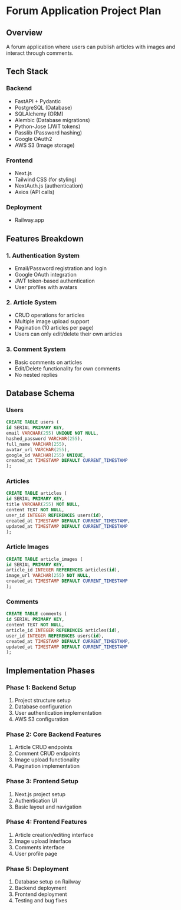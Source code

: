 # Forum Application Project Plan

## Overview

A forum application where users can publish articles with images and interact through comments.

## Tech Stack

### Backend

- FastAPI + Pydantic
- PostgreSQL (Database)
- SQLAlchemy (ORM)
- Alembic (Database migrations)
- Python-Jose (JWT tokens)
- Passlib (Password hashing)
- Google OAuth2
- AWS S3 (Image storage)

### Frontend

- Next.js
- Tailwind CSS (for styling)
- NextAuth.js (authentication)
- Axios (API calls)

### Deployment

- Railway.app

## Features Breakdown

### 1. Authentication System

- Email/Password registration and login
- Google OAuth integration
- JWT token-based authentication
- User profiles with avatars

### 2. Article System

- CRUD operations for articles
- Multiple image upload support
- Pagination (10 articles per page)
- Users can only edit/delete their own articles

### 3. Comment System

- Basic comments on articles
- Edit/Delete functionality for own comments
- No nested replies

## Database Schema

### Users

```sql
CREATE TABLE users (
id SERIAL PRIMARY KEY,
email VARCHAR(255) UNIQUE NOT NULL,
hashed_password VARCHAR(255),
full_name VARCHAR(255),
avatar_url VARCHAR(255),
google_id VARCHAR(255) UNIQUE,
created_at TIMESTAMP DEFAULT CURRENT_TIMESTAMP
);
```

### Articles

```sql
CREATE TABLE articles (
id SERIAL PRIMARY KEY,
title VARCHAR(255) NOT NULL,
content TEXT NOT NULL,
user_id INTEGER REFERENCES users(id),
created_at TIMESTAMP DEFAULT CURRENT_TIMESTAMP,
updated_at TIMESTAMP DEFAULT CURRENT_TIMESTAMP
);
```

### Article Images

```sql
CREATE TABLE article_images (
id SERIAL PRIMARY KEY,
article_id INTEGER REFERENCES articles(id),
image_url VARCHAR(255) NOT NULL,
created_at TIMESTAMP DEFAULT CURRENT_TIMESTAMP
);
```

### Comments

```sql
CREATE TABLE comments (
id SERIAL PRIMARY KEY,
content TEXT NOT NULL,
article_id INTEGER REFERENCES articles(id),
user_id INTEGER REFERENCES users(id),
created_at TIMESTAMP DEFAULT CURRENT_TIMESTAMP,
updated_at TIMESTAMP DEFAULT CURRENT_TIMESTAMP
);
```

## Implementation Phases

### Phase 1: Backend Setup

1. Project structure setup
2. Database configuration
3. User authentication implementation
4. AWS S3 configuration

### Phase 2: Core Backend Features

1. Article CRUD endpoints
2. Comment CRUD endpoints
3. Image upload functionality
4. Pagination implementation

### Phase 3: Frontend Setup

1. Next.js project setup
2. Authentication UI
3. Basic layout and navigation

### Phase 4: Frontend Features

1. Article creation/editing interface
2. Image upload interface
3. Comments interface
4. User profile page

### Phase 5: Deployment

1. Database setup on Railway
2. Backend deployment
3. Frontend deployment
4. Testing and bug fixes

